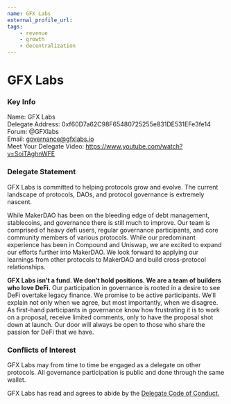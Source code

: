 ```yaml
---
name: GFX Labs
external_profile_url:
tags:
	- revenue
	- growth
	- decentralization
---
```


# GFX Labs

### Key Info

Name: GFX Labs  
Delegate Address: 0xf60D7a62C98F65480725255e831DE531EFe3fe14  
Forum: @GFXlabs  
Email: governance@gfxlabs.io  
Meet Your Delegate Video: https://www.youtube.com/watch?v=SoiTAghnWFE

### Delegate Statement

GFX Labs is committed to helping protocols grow and evolve. The current landscape of protocols, DAOs, and protocol governance is extremely nascent.

While MakerDAO has been on the bleeding edge of debt management, stablecoins, and governance there is still much to improve. Our team is comprised of heavy defi users, regular governance participants, and core community members of various protocols. While our predominant experience has been in Compound and Uniswap, we are excited to expand our efforts further into MakerDAO. We look forward to applying our learnings from other protocols to MakerDAO and build cross-protocol relationships.

**GFX Labs isn’t a fund. We don’t hold positions. We are a team of builders who love DeFi.** Our participation in governance is rooted in a desire to see DeFi overtake legacy finance. We promise to be active participants. We’ll explain not only when we agree, but most importantly, when we disagree. As first-hand participants in governance know how frustrating it is to work on a proposal, receive limited comments, only to have the proposal shot down at launch. Our door will always be open to those who share the passion for DeFi that we have.

### Conflicts of Interest

GFX Labs may from time to time be engaged as a delegate on other protocols. All governance participation is public and done through the same wallet.

GFX Labs has read and agrees to abide by the [Delegate Code of Conduct.](https://forum.makerdao.com/t/recognised-delegate-code-of-conduct/9384)